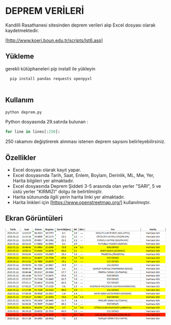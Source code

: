 
# DEPREM VERİLERİ

Kandilli Rasathanesi sitesinden deprem verileri alıp Excel dosyası olarak kaydetmektedir.

[http://www.koeri.boun.edu.tr/scripts/lst6.asp]


## Yükleme 

gerekli kütüphaneleri pip install ile  yükleyin

```bash 
  pip install pandas requests openpyxl
  
```

## Kullanım

```
python deprem.py
```

Python dosyasında 29.satırda bulunan :
```python
for line in lines[:250]:
```
250 rakamını değiştirerek alınması istenen deprem sayısını belirleyebilirsiniz.

## Özellikler

- Excel dosyası olarak kayıt yapar.
- Excel dosyasında Tarih, Saat, Enlem, Boylam, Derinlik, ML, Mw, Yer, Harita bilgileri yer almaktadır.
- Excel dosyasında Deprem Şiddeti 3-5 arasında olan yerler "SARI", 5 ve üstü yerler "KIRMIZI" dolgu ile belirtilmiştir.
- Harita sütununda ilgili yerin harita linki yer almaktadır.
- Harita linkleri için [https://www.openstreetmap.org/] kullanılmıştır.


## Ekran Görüntüleri

![Ekran Görüntüsü](https://github.com/mustafa-ozlu/DepremVerileri/blob/main/Screenshot.png)

